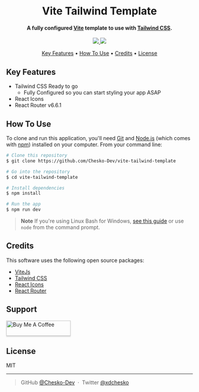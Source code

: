 <h1 align="center">
  <br>
  Vite Tailwind Template
  <br>
</h1>

<h4 align="center">A fully configured <a href="http://vitejs.dev" target="_blank">Vite</a> template to use with <a href="http://tailwindcss.com" target="_blank">Tailwind CSS</a>.</h4>

<p align="center">
  <a href="https://saythanks.io/to/cheskoxd">
      <img src="https://img.shields.io/badge/SayThanks.io-%E2%98%BC-1EAEDB.svg">
  </a>
  <a href="https://paypal.me/cheskoxd">
    <img src="https://img.shields.io/badge/$-donate-ff69b4.svg?maxAge=2592000&amp;style=flat">
  </a>
</p>

<p align="center">
  <a href="#key-features">Key Features</a> •
  <a href="#how-to-use">How To Use</a> •
  <a href="#credits">Credits</a> •
  <a href="#license">License</a>
</p>


## Key Features

* Tailwind CSS Ready to go
  - Fully Configured so you can start styling your app ASAP
* React Icons
* React Router v6.6.1

## How To Use

To clone and run this application, you'll need [Git](https://git-scm.com) and [Node.js](https://nodejs.org/en/download/) (which comes with [npm](http://npmjs.com)) installed on your computer. From your command line:

```bash
# Clone this repository
$ git clone https://github.com/Chesko-Dev/vite-tailwind-template

# Go into the repository
$ cd vite-tailwind-template

# Install dependencies
$ npm install

# Run the app
$ npm run dev
```

> **Note**
> If you're using Linux Bash for Windows, [see this guide](https://www.howtogeek.com/261575/how-to-run-graphical-linux-desktop-applications-from-windows-10s-bash-shell/) or use `node` from the command prompt.



## Credits

This software uses the following open source packages:

- [ViteJs](https://vitejs.dev/)
- [Tailwind CSS](https://tailwindcss.com/)
- [React Icons](https://nodejs.org/)
- [React Router](https://reactrouter.com/en/main)


## Support

<a href="https://www.buymeacoffee.com/cheskodev" target="_blank"><img src="https://www.buymeacoffee.com/assets/img/custom_images/purple_img.png" alt="Buy Me A Coffee" style="height: 41px !important;width: 174px !important;box-shadow: 0px 3px 2px 0px rgba(190, 190, 190, 0.5) !important;-webkit-box-shadow: 0px 3px 2px 0px rgba(190, 190, 190, 0.5) !important;" ></a>


## License

MIT

---


> GitHub [@Chesko-Dev](https://github.com/Chesko-Dev) &nbsp;&middot;&nbsp;
> Twitter [@xdchesko](https://twitter.com/xdchesko)


